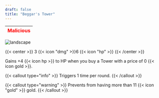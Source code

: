 ```yaml
---
draft: false
title: "Beggar's Tower"
---
```

| <span style="color:Red"> Malicious </span> |
|--------|

![landscape](/images/towers/towerS_74.png)

{{< center >}}
3 {{< icon "dmg" >}}6 {{< icon "hp" >}}
{{< /center >}}

Gains +4 {{< icon hp >}} to HP when you buy a Tower with a price of 0 {{< icon gold >}}.

{{< callout type="info" >}}
Triggers 1 time per round.
{{< /callout >}}

{{< callout type="warning" >}}
Prevents from having more than 11 {{< icon "gold" >}} gold.
{{< /callout >}}
